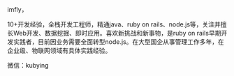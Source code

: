 imfly，

10+开发经验，全栈开发工程师，精通java、ruby on rails、node.js等，关注并擅长Web开发、数据挖掘、即时应用。喜欢新挑战和新事物，是ruby on rails早期开发实践者，目前因业务需要全面转型node.js。在大型国企从事管理工作多年，在企业级、物联网领域有具体实践经验。

微信：kubying

